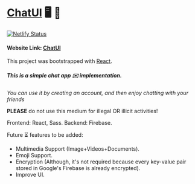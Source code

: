 # [ChatUI](https://chatui.netlify.com) 	:desktop_computer: 	:incoming_envelope: 

[![Netlify Status](https://api.netlify.com/api/v1/badges/9e2d536d-1619-40a0-8ded-33e714fe46f9/deploy-status)](https://app.netlify.com/sites/chatui/deploys)

#### Website Link: [ChatUI](https://chatui.netlify.com)

This project was bootstrapped with [React](https://github.com/facebook/create-react-app).

##### This is a **simple chat app :envelope: implementation**.

*You can use it by creating an account, and then enjoy chatting with your friends*

**PLEASE** do not use this medium for illegal OR illicit activities! 

Frontend: React, Sass.
Backend: Firebase.

Future :hourglass_flowing_sand: features to be added:

- Multimedia Support (Image+Videos+Documents).
- Emoji Support.
- Encryption (Although, it's not required because every key-value pair stored in Google's Firebase is already encrypted).
- Improve UI.
